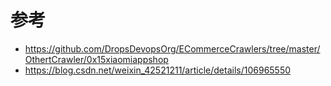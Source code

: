 # 参考
+ https://github.com/DropsDevopsOrg/ECommerceCrawlers/tree/master/OthertCrawler/0x15xiaomiappshop
+ https://blog.csdn.net/weixin_42521211/article/details/106965550